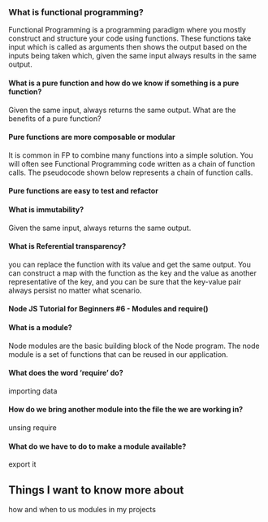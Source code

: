 ### What is functional programming?
Functional Programming is a programming paradigm where you mostly construct and structure your code using functions. These functions take input which is called as arguments then shows the output based on the inputs being taken which, given the same input always results in the same output.
#### What is a pure function and how do we know if something is a pure function?
Given the same input, always returns the same output. 
What are the benefits of a pure function?
#### Pure functions are more composable or modular
It is common in FP to combine many functions into a simple solution. You will often see Functional Programming code written as a chain of function calls. The pseudocode shown below represents a chain of function calls.
#### Pure functions are easy to test and refactor

#### What is immutability?
Given the same input, always returns the same output. 

#### What is Referential transparency?
you can replace the function with its value and get the same output.
You can construct a map with the function as the key and the value as another representative of the key, and you can be sure that the key-value pair always persist no matter what scenario.


#### Node JS Tutorial for Beginners #6 - Modules and require()

#### What is a module?
Node modules are the basic building block of the Node program.
The node module is a set of functions that can be reused in our application.

#### What does the word ‘require’ do?
importing data

#### How do we bring another module into the file the we are working in?
unsing require
#### What do we have to do to make a module available?
export it 

## Things I want to know more about 
how and when to us modules in my projects